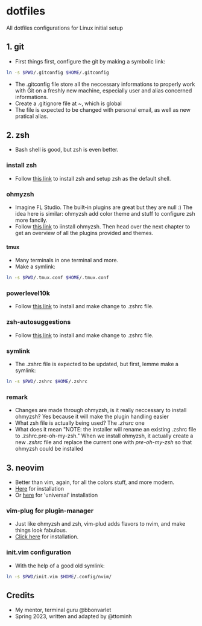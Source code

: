 # dotfiles
All dotfiles configurations for Linux initial setup

## 1. git
+ First things first, configure the git by making a symbolic link:
```bash
ln -s $PWD/.gitconfig $HOME/.gitconfig
```
+ The .gitconfig file store all the neccessary informations to properly work with Git on a freshly new machine, especially user and alias concerned informations.
+ Create a .gitignore file at ~, which is global
+ The file is expected to be changed with personal email, as well as new pratical alias.
## 2. zsh
+ Bash shell is good, but zsh is even better.

### install zsh
+ Follow [this link](https://github.com/ohmyzsh/ohmyzsh/wiki/Installing-ZSH#install-and-set-up-zsh-as-default) to install zsh and setup zsh as the default shell.

### ohmyzsh
+ Imagine FL Studio. The built-in plugins are great but they are null :) The idea here is similar: ohmyzsh add color theme and stuff to configure zsh more fancily.
+ Follow [this link](https://github.com/ohmyzsh/ohmyzsh/wiki#welcome-to-oh-my-zsh) to iinstall ohmyzsh. Then head over the next chapter to get an overview of all the plugins provided and themes.

#### tmux
+ Many terminals in one terminal and more.
+ Make a symlink:
```bash
ln -s $PWD/.tmux.conf $HOME/.tmux.conf
```

### powerlevel10k
+ Follow [this link](https://github.com/romkatv/powerlevel10k#oh-my-zsh) to install and make change to .zshrc file.
### zsh-autosuggestions
+ Follow [this link](https://github.com/zsh-users/zsh-autosuggestions/blob/master/INSTALL.md#oh-my-zsh) to install and make change to .zshrc file.

### symlink
+ The .zshrc file is expected to be updated, but first, lemme make a symlink:
```bash
ln -s $PWD/.zshrc $HOME/.zshrc
```

### remark
+ Changes are made through ohmyzsh, is it really neccessary to install ohmyzsh?
Yes because it will make the plugin handling easier
+ What zsh file is actually being used?
The _.zhsrc_ one
+ What does it mean "NOTE: the installer will rename an existing .zshrc file to .zshrc.pre-oh-my-zsh."
When we install ohmyzsh, it actually create a new _.zshrc_ file and replace the current one with _pre-oh-my-zsh_ so that ohmyzsh could be installed

## 3. neovim
+ Better than vim, again, for all the colors stuff, and more modern.
+ [Here](https://github.com/neovim/neovim/wiki/Installing-Neovim#ubuntu) for installation
+ Or [here](https://github.com/neovim/neovim/wiki/Installing-Neovim#appimage-universal-linux-package) for 'universal' installation

### vim-plug for plugin-manager
+ Just like ohmyzsh and zsh, vim-plud adds flavors to nvim, and make things look fabulous.
+ [Click here](https://github.com/junegunn/vim-plug#neovim) for installation.
### init.vim configuration
+ With the help of a good old symlink:
```bash
ln -s $PWD/init.vim $HOME/.config/nvim/
```
## Credits
+ My mentor, terminal guru @bbonvarlet
+ Spring 2023, written and adapted by @ttominh
